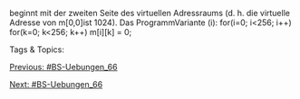 beginnt mit der zweiten Seite des virtuellen Adressraums (d. h. die virtuelle Adresse von m[0,0]ist 1024).
Das ProgrammVariante (i):
for(i=0; i<256; i++)
for(k=0; k<256; k++)
m[i][k] = 0;

   Tags & Topics:
   

[Previous: #BS-Uebungen_66](BS-Uebungen_66.md)

[Next: #BS-Uebungen_66](BS-Uebungen_66.md)